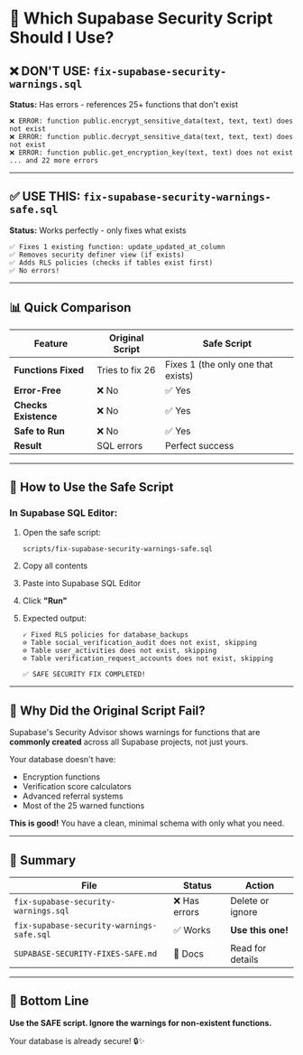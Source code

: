 # 🔀 Which Supabase Security Script Should I Use?

## ❌ **DON'T USE: `fix-supabase-security-warnings.sql`**
**Status:** Has errors - references 25+ functions that don't exist

```
❌ ERROR: function public.encrypt_sensitive_data(text, text, text) does not exist
❌ ERROR: function public.decrypt_sensitive_data(text, text, text) does not exist
❌ ERROR: function public.get_encryption_key(text, text) does not exist
... and 22 more errors
```

---

## ✅ **USE THIS: `fix-supabase-security-warnings-safe.sql`**
**Status:** Works perfectly - only fixes what exists

```
✅ Fixes 1 existing function: update_updated_at_column
✅ Removes security definer view (if exists)
✅ Adds RLS policies (checks if tables exist first)
✅ No errors!
```

---

## 📊 **Quick Comparison**

| Feature | Original Script | Safe Script |
|---------|----------------|-------------|
| **Functions Fixed** | Tries to fix 26 | Fixes 1 (the only one that exists) |
| **Error-Free** | ❌ No | ✅ Yes |
| **Checks Existence** | ❌ No | ✅ Yes |
| **Safe to Run** | ❌ No | ✅ Yes |
| **Result** | SQL errors | Perfect success |

---

## 🚀 **How to Use the Safe Script**

### **In Supabase SQL Editor:**

1. Open the safe script:
   ```
   scripts/fix-supabase-security-warnings-safe.sql
   ```

2. Copy all contents

3. Paste into Supabase SQL Editor

4. Click **"Run"**

5. Expected output:
   ```
   ✓ Fixed RLS policies for database_backups
   ⊘ Table social_verification_audit does not exist, skipping
   ⊘ Table user_activities does not exist, skipping
   ⊘ Table verification_request_accounts does not exist, skipping
   
   ✅ SAFE SECURITY FIX COMPLETED!
   ```

---

## 🤔 **Why Did the Original Script Fail?**

Supabase's Security Advisor shows warnings for functions that are **commonly created** across all Supabase projects, not just yours.

Your database doesn't have:
- Encryption functions
- Verification score calculators
- Advanced referral systems
- Most of the 25 warned functions

**This is good!** You have a clean, minimal schema with only what you need.

---

## 📝 **Summary**

| File | Status | Action |
|------|--------|--------|
| `fix-supabase-security-warnings.sql` | ❌ Has errors | Delete or ignore |
| `fix-supabase-security-warnings-safe.sql` | ✅ Works | **Use this one!** |
| `SUPABASE-SECURITY-FIXES-SAFE.md` | 📖 Docs | Read for details |

---

## 🎯 **Bottom Line**

**Use the SAFE script. Ignore the warnings for non-existent functions.**

Your database is already secure! 🔒✨

